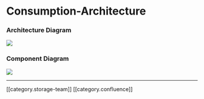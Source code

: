 # Consumption-Architecture

### Architecture Diagram

![](../../../../Design/FullExport/images/storage/consumption\_architecture\_2.png)

### Component Diagram

![](../../../../Design/FullExport/images/storage/consumption\_block\_diagram.png)

***

\[\[category.storage-team]] \[\[category.confluence]]
